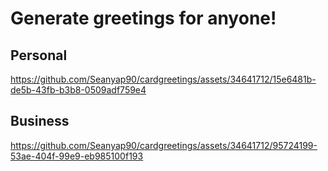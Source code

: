 # Generate greetings for anyone!


## Personal

https://github.com/Seanyap90/cardgreetings/assets/34641712/15e6481b-de5b-43fb-b3b8-0509adf759e4

## Business


https://github.com/Seanyap90/cardgreetings/assets/34641712/95724199-53ae-404f-99e9-eb985100f193



